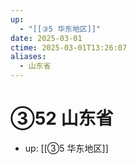 ```yaml
---
up:
  - "[[③5 华东地区]]"
date: 2025-03-01
ctime: 2025-03-01T13:26:07
aliases:
  - 山东省
---
```


# ③52 山东省

- up: [[③5 华东地区]]
